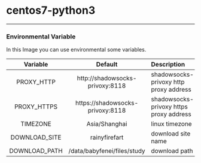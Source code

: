 # centos7-python3

---

### Environmental Variable 
In this Image you can use environmental some variables.

| Variable|Default|Description|
|:------:|:----:|:-----|
| PROXY_HTTP | http://shadowsocks-privoxy:8118 | shadowsocks-privoxy http proxy address |
| PROXY_HTTPS | https://shadowsocks-privoxy:8118 | shadowsocks-privoxy https proxy address |
| TIMEZONE | Asia/Shanghai | linux timezone |
| DOWNLOAD_SITE | rainyfirefart | download site name |
| DOWNLOAD_PATH | /data/babyfenei/files/study | download path |
